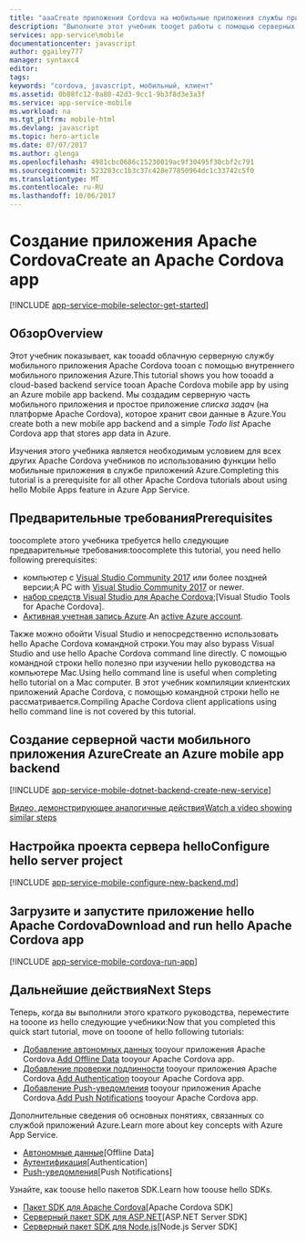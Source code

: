 ```yaml
---
title: "aaaCreate приложения Cordova на мобильные приложения службы приложений Azure | Документы Microsoft"
description: "Выполните этот учебник tooget работы с помощью серверных системах мобильного приложения Azure для разработки приложений Apache Cordova"
services: app-service\mobile
documentationcenter: javascript
author: ggailey777
manager: syntaxc4
editor: 
tags: 
keywords: "cordova, javascript, мобильный, клиент"
ms.assetid: 0b08fc12-0a80-42d3-9cc1-9b3f8d3e3a3f
ms.service: app-service-mobile
ms.workload: na
ms.tgt_pltfrm: mobile-html
ms.devlang: javascript
ms.topic: hero-article
ms.date: 07/07/2017
ms.author: glenga
ms.openlocfilehash: 4981cbc0686c15230019ac9f30495f30cbf2c791
ms.sourcegitcommit: 523283cc1b3c37c428e77850964dc1c33742c5f0
ms.translationtype: MT
ms.contentlocale: ru-RU
ms.lasthandoff: 10/06/2017
---
```

# <a name="create-an-apache-cordova-app"></a><span data-ttu-id="5a77e-104">Создание приложения Apache Cordova</span><span class="sxs-lookup"><span data-stu-id="5a77e-104">Create an Apache Cordova app</span></span>
[!INCLUDE [app-service-mobile-selector-get-started](../../includes/app-service-mobile-selector-get-started.md)]

## <a name="overview"></a><span data-ttu-id="5a77e-105">Обзор</span><span class="sxs-lookup"><span data-stu-id="5a77e-105">Overview</span></span>
<span data-ttu-id="5a77e-106">Этот учебник показывает, как tooadd облачную серверную службу мобильного приложения Apache Cordova tooan с помощью внутреннего мобильного приложения Azure.</span><span class="sxs-lookup"><span data-stu-id="5a77e-106">This tutorial shows you how tooadd a cloud-based backend service tooan Apache Cordova mobile app by using an Azure mobile app backend.</span></span>  <span data-ttu-id="5a77e-107">Мы создадим серверную часть мобильного приложения и простое приложение *списка задач* (на платформе Apache Cordova), которое хранит свои данные в Azure.</span><span class="sxs-lookup"><span data-stu-id="5a77e-107">You create both a new mobile app backend and a simple *Todo list* Apache Cordova app that stores app data in Azure.</span></span>

<span data-ttu-id="5a77e-108">Изучения этого учебника является необходимым условием для всех других Apache Cordova учебников по использованию функции hello мобильные приложения в службе приложений Azure.</span><span class="sxs-lookup"><span data-stu-id="5a77e-108">Completing this tutorial is a prerequisite for all other Apache Cordova tutorials about using hello Mobile Apps feature in Azure App Service.</span></span>

## <a name="prerequisites"></a><span data-ttu-id="5a77e-109">Предварительные требования</span><span class="sxs-lookup"><span data-stu-id="5a77e-109">Prerequisites</span></span>
<span data-ttu-id="5a77e-110">toocomplete этого учебника требуется hello следующие предварительные требования:</span><span class="sxs-lookup"><span data-stu-id="5a77e-110">toocomplete this tutorial, you need hello following prerequisites:</span></span>

* <span data-ttu-id="5a77e-111">компьютер с [Visual Studio Community 2017] или более поздней версии;</span><span class="sxs-lookup"><span data-stu-id="5a77e-111">A PC with [Visual Studio Community 2017] or newer.</span></span>
* <span data-ttu-id="5a77e-112">[набор средств Visual Studio для Apache Cordova];</span><span class="sxs-lookup"><span data-stu-id="5a77e-112">[Visual Studio Tools for Apache Cordova].</span></span>
* <span data-ttu-id="5a77e-113">[Активная учетная запись Azure](https://azure.microsoft.com/pricing/free-trial/).</span><span class="sxs-lookup"><span data-stu-id="5a77e-113">An [active Azure account](https://azure.microsoft.com/pricing/free-trial/).</span></span>

<span data-ttu-id="5a77e-114">Также можно обойти Visual Studio и непосредственно использовать hello Apache Cordova командной строки.</span><span class="sxs-lookup"><span data-stu-id="5a77e-114">You may also bypass Visual Studio and use hello Apache Cordova command line directly.</span></span>  <span data-ttu-id="5a77e-115">С помощью командной строки hello полезно при изучении hello руководства на компьютере Mac.</span><span class="sxs-lookup"><span data-stu-id="5a77e-115">Using hello command line is useful when completing hello tutorial on a Mac computer.</span></span>  <span data-ttu-id="5a77e-116">В этот учебник компиляции клиентских приложений Apache Cordova, с помощью командной строки hello не рассматривается.</span><span class="sxs-lookup"><span data-stu-id="5a77e-116">Compiling Apache Cordova client applications using hello command line is not covered by this tutorial.</span></span>

## <a name="create-an-azure-mobile-app-backend"></a><span data-ttu-id="5a77e-117">Создание серверной части мобильного приложения Azure</span><span class="sxs-lookup"><span data-stu-id="5a77e-117">Create an Azure mobile app backend</span></span>
[!INCLUDE [app-service-mobile-dotnet-backend-create-new-service](../../includes/app-service-mobile-dotnet-backend-create-new-service.md)]

[<span data-ttu-id="5a77e-118">Видео, демонстрирующее аналогичные действия</span><span class="sxs-lookup"><span data-stu-id="5a77e-118">Watch a video showing similar steps</span></span>](https://channel9.msdn.com/series/Azure-connected-services-with-Cordova/Azure-connected-services-task-1-Create-an-Azure-Mobile-App)

## <a name="configure-hello-server-project"></a><span data-ttu-id="5a77e-119">Настройка проекта сервера hello</span><span class="sxs-lookup"><span data-stu-id="5a77e-119">Configure hello server project</span></span>
[!INCLUDE [app-service-mobile-configure-new-backend.md](../../includes/app-service-mobile-configure-new-backend.md)]

## <a name="download-and-run-hello-apache-cordova-app"></a><span data-ttu-id="5a77e-120">Загрузите и запустите приложение hello Apache Cordova</span><span class="sxs-lookup"><span data-stu-id="5a77e-120">Download and run hello Apache Cordova app</span></span>
[!INCLUDE [app-service-mobile-cordova-run-app](../../includes/app-service-mobile-cordova-run-app.md)]

## <a name="next-steps"></a><span data-ttu-id="5a77e-121">Дальнейшие действия</span><span class="sxs-lookup"><span data-stu-id="5a77e-121">Next Steps</span></span>
<span data-ttu-id="5a77e-122">Теперь, когда вы выполнили этого краткого руководства, переместите на tooone из hello следующие учебники:</span><span class="sxs-lookup"><span data-stu-id="5a77e-122">Now that you completed this quick start tutorial, move on tooone of hello following tutorials:</span></span>

* <span data-ttu-id="5a77e-123">[Добавление автономных данных](app-service-mobile-cordova-get-started-offline-data.md) tooyour приложения Apache Cordova.</span><span class="sxs-lookup"><span data-stu-id="5a77e-123">[Add Offline Data](app-service-mobile-cordova-get-started-offline-data.md) tooyour Apache Cordova app.</span></span>
* <span data-ttu-id="5a77e-124">[Добавление проверки подлинности](app-service-mobile-cordova-get-started-users.md) tooyour приложения Apache Cordova.</span><span class="sxs-lookup"><span data-stu-id="5a77e-124">[Add Authentication](app-service-mobile-cordova-get-started-users.md) tooyour Apache Cordova app.</span></span>
* <span data-ttu-id="5a77e-125">[Добавление Push-уведомления](app-service-mobile-cordova-get-started-push.md) tooyour приложения Apache Cordova.</span><span class="sxs-lookup"><span data-stu-id="5a77e-125">[Add Push Notifications](app-service-mobile-cordova-get-started-push.md) tooyour Apache Cordova app.</span></span>

<span data-ttu-id="5a77e-126">Дополнительные сведения об основных понятиях, связанных со службой приложений Azure.</span><span class="sxs-lookup"><span data-stu-id="5a77e-126">Learn more about key concepts with Azure App Service.</span></span>

* <span data-ttu-id="5a77e-127">[Автономные данные]</span><span class="sxs-lookup"><span data-stu-id="5a77e-127">[Offline Data]</span></span>
* <span data-ttu-id="5a77e-128">[Аутентификация]</span><span class="sxs-lookup"><span data-stu-id="5a77e-128">[Authentication]</span></span>
* <span data-ttu-id="5a77e-129">[Push-уведомления]</span><span class="sxs-lookup"><span data-stu-id="5a77e-129">[Push Notifications]</span></span>

<span data-ttu-id="5a77e-130">Узнайте, как toouse hello пакетов SDK.</span><span class="sxs-lookup"><span data-stu-id="5a77e-130">Learn how toouse hello SDKs.</span></span>

* <span data-ttu-id="5a77e-131">[Пакет SDK для Apache Cordova]</span><span class="sxs-lookup"><span data-stu-id="5a77e-131">[Apache Cordova SDK]</span></span>
* <span data-ttu-id="5a77e-132">[Серверный пакет SDK для ASP.NET]</span><span class="sxs-lookup"><span data-stu-id="5a77e-132">[ASP.NET Server SDK]</span></span>
* <span data-ttu-id="5a77e-133">[Серверный пакет SDK для Node.js]</span><span class="sxs-lookup"><span data-stu-id="5a77e-133">[Node.js Server SDK]</span></span>

<!-- Images. -->

<!-- URLs -->
[Azure portal]: https://portal.azure.com/
[Visual Studio Community 2017]: http://www.visualstudio.com/
[набор средств Visual Studio для Apache Cordova]: https://www.visualstudio.com/en-us/features/cordova-vs.aspx
[Автономные данные]: app-service-mobile-offline-data-sync.md
[Аутентификация]: app-service-mobile-auth.md
[Push-уведомления]: ../notification-hubs/notification-hubs-push-notification-overview.md
[Пакет SDK для Apache Cordova]: app-service-mobile-cordova-how-to-use-client-library.md
[Серверный пакет SDK для ASP.NET]: app-service-mobile-dotnet-backend-how-to-use-server-sdk.md
[Серверный пакет SDK для Node.js]: app-service-mobile-node-backend-how-to-use-server-sdk.md
